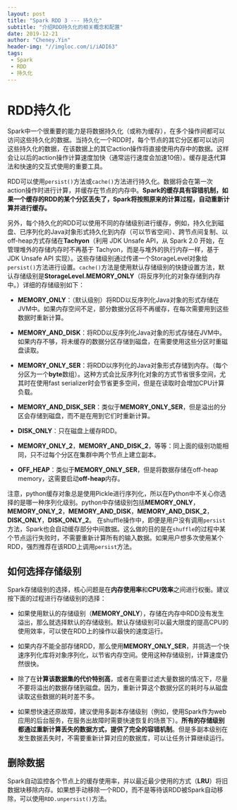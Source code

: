 ```yaml
---
layout: post
title: "Spark RDD 3 --- 持久化"
subtitle: "介绍RDD持久化的相关概念和配置"
date: 2019-12-21
author: "Cheney.Yin"
header-img: "//imgloc.com/i/iADI63"
tags:
 - Spark
 - RDD
 - 持久化
---
```


# RDD持久化

Spark中一个很重要的能力是将数据持久化（或称为缓存），在多个操作间都可以访问这些持久化的数据。当持久化一个RDD时，每个节点的其它分区都可以访问这些持久化的数据，在该数据上的其它action操作将直接使用内存中的数据。这样会让以后的action操作计算速度加快（通常运行速度会加速10倍）。缓存是迭代算法和快速的交互式使用的重要工具。

RDD可以使用`persist()`方法或`cache()`方法进行持久化。数据将会在第一次action操作时进行计算，并缓存在节点的内存中。**Spark的缓存具有容错机制，如果一个缓存的RDD的某个分区丢失了，Spark将按照原来的计算过程，自动重新计算并进行缓存。**

另外，每个持久化的RDD可以使用不同的存储级别进行缓存，例如，持久化到磁盘、已序列化的Java对象形式持久化到内存（可以节省空间）、跨节点间复制、以off-heap方式存储在**Tachyon**（利用 JDK Unsafe API，从 Spark 2.0 开始，在管理堆外的存储内存时不再基于 Tachyon，而是与堆外的执行内存一样，基于 JDK Unsafe API 实现）。这些存储级别通过传递一个StorageLevel对象给`persist()`方法进行设置。`cache()`方法是使用默认存储级别的快捷设置方法，默认存储级别是**StorageLevel.MEMORY_ONLY**（将反序列化的对象存储到内存中。）详细的存储级别如下：

- **MEMORY_ONLY**：（默认级别）将RDD以反序列化Java对象的形式存储在JVM中。如果内存空间不足，部分数据分区将不再缓存，在每次需要用到这些数据时重新计算。

- **MEMORY_AND_DISK**：将RDD以反序列化Java对象的形式存储在JVM中。如果内存不够，将未缓存的数据分区存储到磁盘，在需要使用这些分区时重磁盘读取。

- **MEMORY_ONLY_SER**：将RDD以序列化的Java对象形式存储到内存。（每个分区为一个**byte**数组）。这种方式会比反序列化对象的方式节省很多空间，尤其时在使用fast serializer时会节省更多空间，但是在读取时会增加CPU计算负载。

- **MEMORY_AND_DISK_SER**：类似于**MEMORY_ONLY_SER**，但是溢出的分区会存储到磁盘，而不是在用到它们时重新计算。

- **DISK_ONLY**：只在磁盘上缓存RDD。

- **MEMORY_ONLY_2**，**MEMORY_AND_DISK_2**，等等：同上面的级别功能相同，只不过每个分区在集群中两个节点上建立副本。

- **OFF_HEAP**：类似于**MEMORY_ONLY_SER**，但是将数据存储在off-heap memory，这需要启动**off-heap**内存。

注意，python缓存对象总是使用Pickle进行序列化，所以在Python中不关心你选择的是哪一种序列化级别。python中存储级别包括**MEMORY_ONLY**，**MEMORY_ONLY_2**，**MEMORY_AND_DISK**，**MEMORY_AND_DISK_2**，**DISK_ONLY**，**DISK_ONLY_2**。
在shuffle操作中，即便是用户没有调用`persist`方法，Spark也会自动缓存部分中间数据。这么做的目的是在`shuffle`的过程中某个节点运行失败时，不需要重新计算所有的输入数据。如果用户想多次使用某个RDD，强烈推荐在该RDD上调用`persist`方法。

## 如何选择存储级别

Spark存储级别的选择，核心问题是在**内存使用率**和**CPU效率**之间进行权衡。建议按下面的过程进行存储级别的选择：

- 如果使用默认的存储级别（**MEMORY_ONLY**），存储在内存中RDD没有发生溢出，那么就选择默认的存储级别。默认存储级别可以最大限度的提高CPU的使用效率，可以使在RDD上的操作以最快的速度运行。

- 如果内存不能全部存储RDD，那么使用**MEMORY_ONLY_SER**，并挑选一个快速序列化库将对象序列化，以节省内存空间。使用这种存储级别，计算速度仍然很快。

- 除了在**计算该数据集的代价特别高**，或者在需要过滤大量数据的情况下，尽量不要将溢出的数据存储到磁盘。因为，重新计算这个数据分区的耗时与从磁盘读取这些数据的耗时差不多。

- 如果想快速还原故障，建议使用多副本存储级别（例如，使用Spark作为web应用的后台服务，在服务出故障时需要快速恢复的场景下）。**所有的存储级别都通过重新计算丢失的数据方式，提供了完全的容错机制**。但是多副本级别在发生数据丢失时，不需要重新计算对应的数据库，可以让任务计算继续运行。

## 删除数据
Spark自动监控各个节点上的缓存使用率，并以最近最少使用的方式（**LRU**）将旧数据块移除内存。如果想手动移除一个RDD，而不是等待该RDD被Spark自动移除，可以使用`RDD.unpersist()`方法。